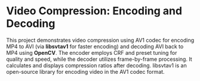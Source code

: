 # Video Compression: Encoding and Decoding
This project demonstrates video compression using AV1 codec for encoding MP4 to AVI (via **libsvtav1** for faster encoding) and decoding AVI back to MP4 using **OpenCV**. The encoder employs CRF and preset tuning for quality and speed, while the decoder utilizes frame-by-frame processing. It calculates and displays compression ratios after decoding.
libsvtav1 is an open-source library for encoding video in the AV1 codec format.
